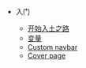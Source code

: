 - 入门

  - [开始入土之路](start.md)
  - [变量](variable.md)
  - [Custom navbar](custom-navbar.md)
  - [Cover page](cover.md)
